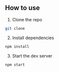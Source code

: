 ## How to use

1. Clone the repo

```bash
git clone 
```

2. Install dependencies

```bash
npm install
```

3. Start the dev server

```bash
npm start
```
